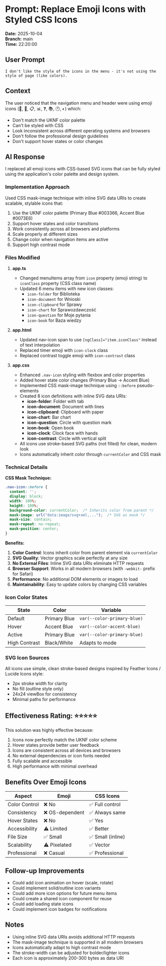 # Prompt: Replace Emoji Icons with Styled CSS Icons

**Date:** 2025-10-04  
**Branch:** main  
**Time:** 22:20:00

## User Prompt

```
I don't like the style of the icons in the menu - it's not using the style of page (like colors).
```

## Context

The user noticed that the navigation menu and header were using emoji icons (📁, 📄, 📋, 📊, ❓, 📚, 🕐, ◐) which:
- Don't match the UKNF color palette
- Can't be styled with CSS
- Look inconsistent across different operating systems and browsers
- Don't follow the professional design guidelines
- Don't support hover states or color changes

## AI Response

I replaced all emoji icons with CSS-based SVG icons that can be fully styled using the application's color palette and design system.

### Implementation Approach

Used CSS mask-image technique with inline SVG data URIs to create scalable, stylable icons that:
1. Use the UKNF color palette (Primary Blue #003366, Accent Blue #0073E6)
2. Support hover states and color transitions
3. Work consistently across all browsers and platforms
4. Scale properly at different sizes
5. Change color when navigation items are active
6. Support high contrast mode

### Files Modified

1. **app.ts**
   - Changed menuItems array from `icon` property (emoji string) to `iconClass` property (CSS class name)
   - Updated 6 menu items with new icon classes:
     - `icon-folder` for Biblioteka
     - `icon-document` for Wnioski
     - `icon-clipboard` for Sprawy
     - `icon-chart` for Sprawozdawczość
     - `icon-question` for Moje pytania
     - `icon-book` for Baza wiedzy

2. **app.html**
   - Updated nav-icon span to use `[ngClass]="item.iconClass"` instead of text interpolation
   - Replaced timer emoji with `icon-clock` class
   - Replaced contrast toggle emoji with `icon-contrast` class

3. **app.css**
   - Enhanced `.nav-icon` styling with flexbox and color properties
   - Added hover state color changes (Primary Blue → Accent Blue)
   - Implemented CSS mask-image technique using `::before` pseudo-elements
   - Created 8 icon definitions with inline SVG data URIs:
     - **icon-folder**: Folder with tab
     - **icon-document**: Document with lines
     - **icon-clipboard**: Clipboard with paper
     - **icon-chart**: Bar chart
     - **icon-question**: Circle with question mark
     - **icon-book**: Open book
     - **icon-clock**: Clock face with hands
     - **icon-contrast**: Circle with vertical split
   - All icons use stroke-based SVG paths (not filled) for clean, modern look
   - Icons automatically inherit color through `currentColor` and CSS mask

### Technical Details

**CSS Mask Technique:**
```css
.nav-icon::before {
  content: '';
  display: block;
  width: 100%;
  height: 100%;
  background-color: currentColor;  /* Inherits color from parent */
  mask-image: url("data:image/svg+xml,...");  /* SVG as mask */
  mask-size: contain;
  mask-repeat: no-repeat;
  mask-position: center;
}
```

**Benefits:**
1. **Color Control**: Icons inherit color from parent element via `currentColor`
2. **SVG Quality**: Vector graphics scale perfectly at any size
3. **No External Files**: Inline SVG data URIs eliminate HTTP requests
4. **Browser Support**: Works in all modern browsers (with `-webkit-` prefix for Safari)
5. **Performance**: No additional DOM elements or images to load
6. **Maintainability**: Easy to update colors by changing CSS variables

### Icon Color States

| State | Color | Variable |
|-------|-------|----------|
| Default | Primary Blue | `var(--color-primary-blue)` |
| Hover | Accent Blue | `var(--color-accent-blue)` |
| Active | Primary Blue | `var(--color-primary-blue)` |
| High Contrast | Black/White | Adapts to mode |

### SVG Icon Sources

All icons use simple, clean stroke-based designs inspired by Feather Icons / Lucide Icons style:
- 2px stroke width for clarity
- No fill (outline style only)
- 24x24 viewBox for consistency
- Minimal paths for performance

## Effectiveness Rating: ⭐⭐⭐⭐⭐

This solution was highly effective because:
1. Icons now perfectly match the UKNF color scheme
2. Hover states provide better user feedback
3. Icons are consistent across all devices and browsers
4. No external dependencies or icon fonts needed
5. Fully scalable and accessible
6. High performance with minimal overhead

## Benefits Over Emoji Icons

| Aspect | Emoji | CSS Icons |
|--------|-------|-----------|
| Color Control | ❌ No | ✅ Full control |
| Consistency | ❌ OS-dependent | ✅ Always same |
| Hover States | ❌ No | ✅ Yes |
| Accessibility | ⚠️ Limited | ✅ Better |
| File Size | ✅ Small | ✅ Small (inline) |
| Scalability | ⚠️ Pixelated | ✅ Vector |
| Professional | ❌ Casual | ✅ Professional |

## Follow-up Improvements

- Could add icon animation on hover (scale, rotate)
- Could implement solid/outline icon variants
- Could add more icon options for future menu items
- Could create a shared icon component for reuse
- Could add loading state icons
- Could implement icon badges for notifications

## Notes

- Using inline SVG data URIs avoids additional HTTP requests
- The mask-image technique is supported in all modern browsers
- Icons automatically adapt to high contrast mode
- The stroke-width can be adjusted for bolder/lighter icons
- Each icon is approximately 200-300 bytes as data URI
